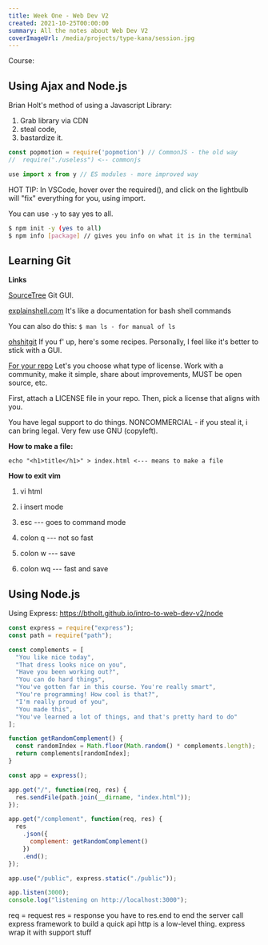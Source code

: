 ```yaml
---
title: Week One - Web Dev V2
created: 2021-10-25T00:00:00
summary: All the notes about Web Dev V2
coverImageUrl: /media/projects/type-kana/session.jpg
---
```


<script context="module">
  import { load } from "./_load"
  export { load }
</script>

Course: 

## Using Ajax and Node.js

Brian Holt's method of using a Javascript Library:

1. Grab library via CDN
2. steal code, 
3. bastardize it.


```javascript
const popmotion = require('popmotion') // CommonJS - the old way
//  require("./useless") <-- commonjs

use import x from y // ES modules - more improved way
```

HOT TIP: In VSCode, hover over the required(), and click on the lightbulb will "fix" everything for you, using import.


You can use `-y` to say yes to all. 

```bash
$ npm init -y (yes to all)
$ npm info [package] // gives you info on what it is in the terminal
```

## Learning Git

**Links**

[SourceTree](https://www.sourcetreeapp.com/)
Git GUI.

[explainshell.com](https://explainshell.com/)
It's like a documentation for bash shell commands 

You can also do this: `$ man ls - for manual of ls`

[ohshitgit](https://ohshitgit.com/)
If you f' up, here's some recipes.
Personally, I feel like it's better to stick with a GUI.


[For your repo](https://choosealicense.com/)
Let's you choose what type of license. Work with a community, make it simple, share about improvements, MUST be open source, etc.

First, attach a LICENSE file in your repo.
Then, pick a license that aligns with you.

You have legal support to do things.
NONCOMMERCIAL - if you steal it, i can bring legal. 
Very few use GNU (copyleft).


**How to make a file:**

```
echo "<h1>title</h1>" > index.html <--- means to make a file
```

**How to exit vim**


1) vi html

2) i insert mode

3) esc --- goes to command mode

4) colon q --- not so fast

5) colon w --- save

6) colon wq --- fast and save




## Using Node.js

Using Express: https://btholt.github.io/intro-to-web-dev-v2/node

```js
const express = require("express");
const path = require("path");

const complements = [
  "You like nice today",
  "That dress looks nice on you",
  "Have you been working out?",
  "You can do hard things",
  "You've gotten far in this course. You're really smart",
  "You're programming! How cool is that?",
  "I'm really proud of you",
  "You made this",
  "You've learned a lot of things, and that's pretty hard to do"
];

function getRandomComplement() {
  const randomIndex = Math.floor(Math.random() * complements.length);
  return complements[randomIndex];
}

const app = express();

app.get("/", function(req, res) {
  res.sendFile(path.join(__dirname, "index.html"));
});

app.get("/complement", function(req, res) {
  res
    .json({
      complement: getRandomComplement()
    })
    .end();
});

app.use("/public", express.static("./public"));

app.listen(3000);
console.log("listening on http://localhost:3000");
```


req = request
res = response
you have to res.end to end the server call
express framework to build a quick api
http is a low-level thing.
express wrap it with support stuff
